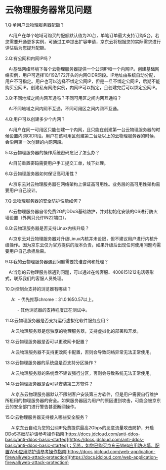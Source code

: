 # 云物理服务器常见问题

1.Q:单用户云物理服务器配额？

&nbsp;&nbsp;&nbsp;A:用户在单个地域可购买的配额默认值为20台，单笔订单最大支持订购5台。若您需要开通更多实例，可通过工单提出扩容申请，京东云将根据您的实际需求进行评估后为您提升配额。

2.Q:有公网和内网IP吗？

&nbsp;&nbsp;&nbsp;A:基础网络环境下每个云物理服务器提供一个公网IP和一个内网IP。创建基础网络实例，用户可选择10/192/172开头的内网CIDR网段。IP地址由系统自动分配，用户不可指定。用户也可以选择不绑定公网IP，但是一旦不绑定公网IP，后期不能购买公网IP。创建私有网络实例，内网IP可以指定，且创建完后可以绑定公网IP。

3.Q:不同地域之间内网互通吗？不同可用区之间内网互通吗？

&nbsp;&nbsp;&nbsp;A:不同地域之间内网不互通，不同可用区之间内网不互通。

4.Q:用户可以创建多少个内网？

&nbsp;&nbsp;&nbsp;A:用户在同一可用区只能创建一个内网，且只能在创建第一台云物理服务器的时候设置内网CIDR段。用户在该可用区创建第二台及以上的云物理服务器的时候，会沿用第一次创建的内网网段。

5.Q:云物理服务器的操作系统密码忘记了怎么办？

&nbsp;&nbsp;&nbsp;A:目前重置密码需要用户手工提交工单，线下处理。

6.Q:云物理服务器如何保证高可用性？

&nbsp;&nbsp;&nbsp;A:京东云对云物理服务器在网络架构上保证高可用性。业务层的高可用性架构需要用户自己设计。

7.Q:云物理服务器的安全防护性能如何？

&nbsp;&nbsp;&nbsp;A:云物理服务器自带免费2G的DDoS基础防护，并对初始化安装的OS进行防火墙设置（外网只允许IN22端口）。

8.Q:云物理服务器是否支持Linux内核升级？

&nbsp;&nbsp;&nbsp;A:京东云对云物理服务器对升级Linux内核并未设限，但不建议用户进行内核升级操作。因为京东云仅为官方提供的版本负责，如果升级后出现任何使用问题均需要用户自己承担后果。

9.Q:我的云物理服务器遇到问题需要找谁咨询和处理？

&nbsp;&nbsp;&nbsp;A:当您的云物理服务器遇到问题，可以通过在线客服、4006151212电话等形式，联系我们的客服人员处理。

10.Q:控制台支持的浏览器有哪些？

&nbsp;&nbsp;&nbsp;&nbsp;&nbsp;A:
&nbsp;- 优先推荐chrome：31.0.1650.57以上。

&nbsp;&nbsp;&nbsp;&nbsp;&nbsp;&nbsp;&nbsp;&nbsp;&nbsp;&nbsp;- 其他浏览器的支持程度正在测试中。

11.Q:云物理服务器是否支持运行虚拟化软件服务应用？

&nbsp;&nbsp;&nbsp;&nbsp;&nbsp;A:云物理服务器是您独享的物理服务器，支持虚拟化的部署和开发。

12.Q:云物理服务器是否可以更改网卡配置？

&nbsp;&nbsp;&nbsp;&nbsp;&nbsp;A:云物理服务器不支持更改网卡配置，否则会导致网络异常无法正常使用。

13.Q:云物理服务器的系统盘是否支持分区操作？

&nbsp;&nbsp;&nbsp;&nbsp;&nbsp;A:云物理服务器的系统盘不建议强行分区，否则会导致系统无法正常使用。

14.Q:云物理服务器是否可以安装第三方软件？

&nbsp;&nbsp;&nbsp;&nbsp;&nbsp;A:京东云物理服务器默认不限制客户安装第三方软件，但是用户需要自行维护所租用的物理服务器的安全。如果服务器因为用户的原因遭到攻击，可能会被京东云的安全部门进行警告甚至断网操作。

15.Q:云物理服务器支持接入哪些安全服务？

&nbsp;&nbsp;&nbsp;&nbsp;&nbsp;A:京东云自动为您的公网IP免费提供最高2Gbps的恶意流量攻击防护，开启DDoS基础防护请参考操作指南[https://docs.jdcloud.com/anti-ddos-basic/anti-ddos-basic-started](https://docs.jdcloud.com/anti-ddos-basic/anti-ddos-basic-started)；另外，如您已购买京东云Web应用防火墙，配置Web应用防护请参考操作指南[https://docs.jdcloud.com/web-application-firewall/web-attack-protection](https://docs.jdcloud.com/web-application-firewall/web-attack-protection)
